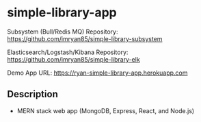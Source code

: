 # simple-library-app

Subsystem (Bull/Redis MQ) Repository: https://github.com/imryan85/simple-library-subsystem

Elasticsearch/Logstash/Kibana Repository: https://github.com/imryan85/simple-library-elk

Demo App URL: https://ryan-simple-library-app.herokuapp.com


## Description

- MERN stack web app (MongoDB, Express, React, and Node.js)
